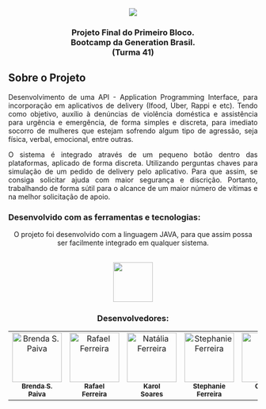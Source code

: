 <div align="center"><img src="https://i.imgur.com/dPSyRbX.gif"></div>
<h3 align="center">Projeto Final do Primeiro Bloco.<br>
Bootcamp da Generation Brasil.<br>
(Turma 41)</h3>

## Sobre o Projeto

<p align="justify"> 
Desenvolvimento de uma API - Application Programming Interface, para incorporação em aplicativos de delivery (Ifood, Uber, Rappi e etc). Tendo como objetivo, auxílio à denúncias de violência doméstica e assistência para urgência e emergência, de forma simples e discreta, para imediato socorro de mulheres que estejam sofrendo algum tipo de agressão, seja física, verbal, emocional, entre outras.</p>
<p align="justify"> 
O sistema é integrado através de um pequeno botão dentro das plataformas, aplicado de forma discreta. Utilizando perguntas chaves para simulação de um pedido de delivery pelo aplicativo. Para que assim, se consiga solicitar ajuda com maior segurança e discrição. Portanto, trabalhando de forma sútil para o alcance de um maior número de vítimas e na melhor solicitação de apoio.</p>

### Desenvolvido com as ferramentas e tecnologias:
<p align="center"> 
O projeto foi desenvolvido com a linguagem JAVA, para que assim possa ser facilmente integrado em qualquer sistema. </p>

 <div style="display: inline_block" align="center"><br>
  <img height="80" width="80" src="https://cdn.jsdelivr.net/gh/devicons/devicon/icons/java/java-original.svg" />

 
 ### Desenvolvedores:
 <table>
	<tr>
		<td align="center">
			<a href="https://github.com/paivasbr">
				<img
					width="100px"
					height="auto"
					src="https://github.com/paivasbr.png"
					alt="Brenda S. Paiva"
				/>
				<br />
				<sub>
					<b>Brenda S.<br>Paiva</b>
				</sub>
			</a>
		</td>
		<td align="center">
			<a href="https://github.com/rafaelsotnas">
				<img
					width="100px"
					height="auto"
					src="https://github.com/rafaelsotnas.png"
					alt="Rafael Ferreira"
				/>
				<br />
				<sub>
					<b>Rafael<br>Ferreira</b>
				</sub>
			</a>
		</td>
		<td align="center">
			<a href="https://github.com/nataliahisf">
				<img
					width="100px"
					height="auto"
					src="https://github.com/nataliahisf.png"
					alt="Natália Ferreira"
				/>
				<br />
				<sub>
					<b>Karol<br>Soares</b>
				</sub>
			</a>
		</td>
		<td align="center">
			<a href="https://github.com/scavalari">
				<img
					width="100px"
					height="auto"
					src="https://github.com/scavalari.png"
					alt="Stephanie Ferreira"
				/>
				<br />
				<sub>
					<b>Stephanie<br>Ferreira</b>
				</sub>
			</a>
		</td>
		<td align="center">
			<a href="https://github.com/ggabrielmaia">
				<img
					width="100px"
					height="auto"
					src="https://github.com/ggabrielmaia.png"
					alt="Gabriel Maia"
				/>
				<br />
				<sub>
					<b>Gabriel<br>Maia</b>
				</sub>
			</a>
		</td>
  <td align="center">
			<a href="https://github.com/IagoVieiraa">
				<img
					width="100px"
					height="auto"
					src="https://github.com/IagoVieiraa.png"
					alt="Iago Vieira"
				/>
				<br />
				<sub>
					<b>Iago<br>Vieira</b>
				</sub>
			</a>
		</td>
	</tr>
</table>
